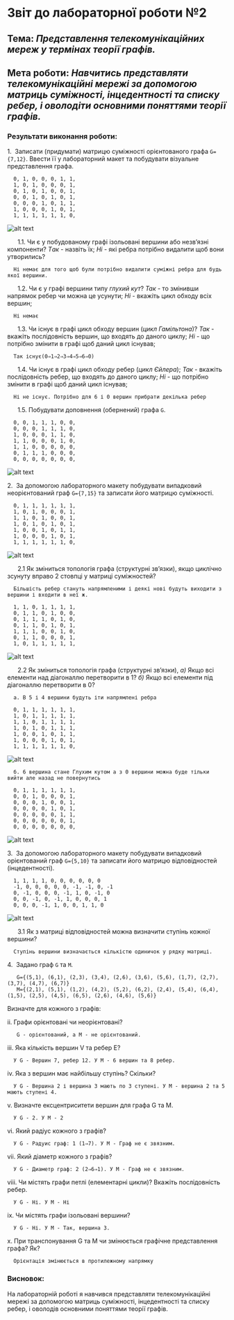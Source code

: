 # Звіт до лабораторної роботи №2
## Тема: _Представлення телекомунікаційних мереж у термінах теорії графів._
## Мета роботи: _Навчитись представляти телекомунікаційні мережі за допомогою матриць суміжності, інцедентності та списку ребер, і оволодіти основними поняттями теорії графів._
### Результати виконання роботи:

1.  Записати (придумати) матрицю суміжності орієнтованого графа `G={7,12}`. Ввести її у лабораторний макет та побудувати візуальне представлення графа.

      0, 1, 0, 0, 0, 1, 1, 
      1, 0, 1, 0, 0, 0, 1,
      0, 1, 0, 1, 0, 0, 1,
      0, 0, 1, 0, 1, 0, 1,
      0, 0, 0, 1, 0, 1, 1,
      1, 0, 0, 0, 1, 0, 1,
      1, 1, 1, 1, 1, 1, 0,


   ![alt text][grapth]

[grapth]: https://github.com/SergioPylyp/Pylyp_LAB_TOTK_2021/blob/main/lab_2/screan/Screenshot_1.png "Graph"


      1.1. Чи є у побудованому графі ізольовані вершини або незв’язні компоненти? *Tак* - назвіть їх; *Hі* - які ребра потрібно видалити щоб вони утворились?

      Ні немає для того щоб були потрібно видалити суміжні ребра для будь якої вершини.

      1.2. Чи є у графі вершини типу _глухий кут_? *Так* - то змінивши напрямок ребер чи можна це усунути; *Hі* - вкажіть цикл обходу всіх вершин;
    
      Ні немає

      1.3. Чи існує в графі цикл обходу вершин (_цикл Гамільтона_)? *Так* - вкажіть послідовність вершин, що входять до даного циклу; *Hі* - що потрібно змінити в графі щоб даний цикл існував;
    
      Так існує(0⇒1⇒2⇒3⇒4⇒5⇒6⇒0)

      1.4. Чи існує в графі цикл обходу ребер (_цикл Єйлера_); *Так* - вкажіть послідовність ребер, що входять до даного циклу; *Hі* - що потрібно змінити в графі щоб даний цикл існував;
    
      Ні не існує. Потрібно для 6 і 0 вершин прибрати декілька ребер

      1.5. Побудувати доповнення (обернений) графа `G`.
         
      0, 0, 1, 1, 1, 0, 0, 
      0, 0, 0, 1, 1, 1, 0,
      1, 0, 0, 0, 1, 1, 0,
      1, 1, 0, 0, 0, 1, 0,
      1, 1, 0, 0, 0, 0, 0,
      0, 1, 1, 1, 0, 0, 0,
      0, 0, 0, 0, 0, 0, 0,

![alt text][grapth]

[grapth]: https://github.com/SergioPylyp/Pylyp_LAB_TOTK_2021/blob/main/lab_2/screan/Screenshot_2.png "Graph"
2.  За допомогою лабораторного макету побудувати випадковий неорієнтований граф `G={7,15}` та записати його матрицю суміжності.


      0, 1, 1, 1, 1, 1, 1,
      1, 0, 1, 0, 0, 0, 1,
      1, 1, 0, 1, 0, 0, 1,
      1, 0, 1, 0, 1, 0, 1,
      1, 0, 0, 1, 0, 1, 1,
      1, 0, 0, 0, 1, 0, 1,
      1, 1, 1, 1, 1, 1, 0,


![alt text][grapth]

[grapth]: https://github.com/SergioPylyp/Pylyp_LAB_TOTK_2021/blob/main/lab_2/screan/Screenshot_3.png "Graph"
      2.1 Як зміниться топологія графа (структурні зв’язки), якщо циклічно зсунуту вправо 2 стовпці у матриці суміжностей?

      Більшість ребер стануть напрямленими і деякі нові будуть виходити з вершини і входити в неї ж.

      1, 1, 0, 1, 1, 1, 1,
      0, 1, 1, 0, 1, 0, 0,
      0, 1, 1, 1, 0, 1, 0,
      0, 1, 1, 0, 1, 0, 1,
      1, 1, 1, 0, 0, 1, 0,
      0, 1, 1, 0, 0, 0, 1,
      1, 0, 1, 1, 1, 1, 1,

![alt text][grapth]

[grapth]: https://github.com/SergioPylyp/Pylyp_LAB_TOTK_2021/blob/main/lab_2/screan/Screenshot_4.png "Graph"
      2.2 Як зміниться топологія графа (структурні зв’язки), *а)* Якщо всі елементи над діагоналлю перетворити в 1? *б)* Якщо всі елементи під діагоналлю перетворити в 0?


      а. В 5 і 4 вершини будуть іти напрямлені ребра

      0, 1, 1, 1, 1, 1, 1,
      1, 0, 1, 1, 1, 1, 1,
      1, 1, 0, 1, 1, 1, 1,
      1, 0, 1, 0, 1, 1, 1,
      1, 0, 0, 1, 0, 1, 1,
      1, 0, 0, 0, 1, 0, 1,
      1, 1, 1, 1, 1, 1, 0,


![alt text][grapth]

[grapth]: https://github.com/SergioPylyp/Pylyp_LAB_TOTK_2021/blob/main/lab_2/screan/Screenshot_5.png "Graph"

      б. 6 вершина стане Глухим кутом а з 0 вершини можна буде тільки вийти але назад не повернутись

      0, 1, 1, 1, 1, 1, 1,
      0, 0, 1, 0, 0, 0, 1,
      0, 0, 0, 1, 0, 0, 1,
      0, 0, 0, 0, 1, 0, 1,
      0, 0, 0, 0, 0, 1, 1,
      0, 0, 0, 0, 0, 0, 1,
      0, 0, 0, 0, 0, 0, 0,

![alt text][grapth]

[grapth]: https://github.com/SergioPylyp/Pylyp_LAB_TOTK_2021/blob/main/lab_2/screan/Screenshot_6.png "Graph"
3.  За допомогою лабораторного макету побудувати випадковий орієнтований граф `G={5,10}` та записати його матрицю відповідностей (інцедентності).

      1, 1, 1, 1, 0, 0, 0, 0, 0, 0
      -1, 0, 0, 0, 0, 0, -1, -1, 0, -1
      0, -1, 0, 0, 0, -1, 1, 0, -1, 0
      0, 0, -1, 0, -1, 1, 0, 0, 0, 1
      0, 0, 0, -1, 1, 0, 0, 1, 1, 0



![alt text][grapth]

[grapth]: https://github.com/SergioPylyp/Pylyp_LAB_TOTK_2021/blob/main/lab_2/screan/Screenshot_7.png "Graph"    
      3.1 Як з матриці відповідностей можна визначити ступінь кожної вершини?

      Ступінь вершини визначається кількістю одиничок у рядку матриці.
4.  Задано граф `G` та `M`.

    
       G={(5,1), (6,1), (2,3), (3,4), (2,6), (3,6), (5,6), (1,7), (2,7), (3,7), (4,7), (6,7)}
       M={(2,1), (5,1), (1,2), (4,2), (5,2), (6,2), (2,4), (5,4), (6,4), (1,5), (2,5), (4,5), (6,5), (2,6), (4,6), (5,6)}
    

Визначте для кожного з графів:

ii.	Графи орієнтовані чи неорієнтовані?

       G - орієнтований, а M - не орієнтований.

iii.	Яка кількість вершин V та ребер E? 

      У G - Вершин 7, ребер 12. У М - 6 вершин та 8 ребер.

iv.	Яка з вершин має найбільшу ступінь? Скільки?

      У G - Вершина 2 і вершина 3 мають по 3 ступені. У М - вершина 2 та 5 мають ступені 4.

v.	Визначте ексцентриситети вершин для графа G та M.

      У G - 2. У M - 2

vi.	Який радіус кожного з графів?

      У G - Радуис граф: 1 (1⇒7). У M - Граф не є звязним.

vii.	Який діаметр кожного з графів?

      У G - Диаметр граф: 2 (2⇒6⇒1). У M - Граф не є звязним.

viii.	Чи містять графи петлі (елементарні цикли)? Вкажіть послідовність ребер.

      У G - Ні. У M - Ні

ix.	Чи містять графи ізольовані вершини?

      У G - Ні. У M - Так, вершина 3.

x.	При транспонування G та M чи змінюється графічне представлення графа? Як?

      Орієнтація змінюється в протилежному напрямку

### Висновок:
На лабораторній роботі я навчився представляти телекомунікаційні мережі за допомогою матриць суміжності, інцедентності та списку ребер, і оволодів основними поняттями теорії графів.